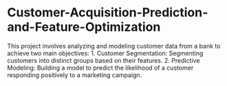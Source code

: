 # Customer-Acquisition-Prediction-and-Feature-Optimization
This project involves analyzing and modeling customer data from a bank to achieve two main objectives: 1. Customer Segmentation: Segmenting customers into distinct groups based on their features. 2. Predictive Modeling: Building a model to predict the likelihood of a customer responding positively to a marketing campaign.
